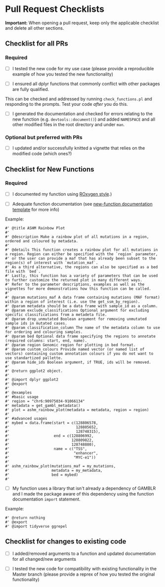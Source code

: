 # Pull Request Checklists

**Important:** When opening a pull request, keep only the applicable checklist and delete all other sections.

## Checklist for all PRs

### Required

- [ ] I tested the new code for my use case (please provide a reproducible example of how you tested the new functionality)

- [ ] I ensured all dplyr functions that commonly conflict with other packages are fully qualified. 

This can be checked and addressed by running `check_functions.pl` and responding to the prompts. Test your code _after_ you do this.

- [ ] I generated the documentation and checked for errors relating to the new function (e.g. `devtools::document()`) and added `NAMESPACE` and all other modified files in the root directory and under `man`. 

### Optional but preferred with PRs

- [ ] I updated and/or successfully knitted a vignette that relies on the modified code (which ones?)

## Checklist for New Functions

### Required

- [ ] I documented my function using [ROxygen style](https://jozef.io/r102-addin-roxytags/#:~:text=Inserting%20a%20skeleton%20%2D%20Do%20this,Shift%2BAlt%2BR%20).)

- [ ] Adequate function documentation (see [new-function documentation template](https://github.com/morinlab/GAMBLR#title) for more info)

Example:
```
#' @title ASHM Rainbow Plot
#'
#' @description Make a rainbow plot of all mutations in a region, ordered and coloured by metadata.
#'
#' @details This function creates a rainbow plot for all mutations in a region. Region can either be specified with the `region` parameter,
#' or the user can provide a maf that has already been subset to the region(s) of interest with `mutation_maf`.
#' As a third alternative, the regions can also be specified as a bed file with `bed`.
#' Lastly, this function has a variety of parameters that can be used to further customize the returned plot in many different ways.
#' Refer to the parameter descriptions, examples as well as the vignettes for more demonstrations how this function can be called.
#'
#' @param mutations_maf A data frame containing mutations (MAF format) within a region of interest (i.e. use the get_ssm_by_region).
#' @param metadata should be a data frame with sample_id as a column.
#' @param exclude_classifications Optional argument for excluding specific classifications from a metadeta file.
#' @param drop_unmutated Boolean argument for removing unmutated sample ids in mutated cases.
#' @param classification_column The name of the metadata column to use for ordering and colouring samples.
#' @param bed Optional data frame specifying the regions to annotate (required columns: start, end, name).
#' @param region Genomic region for plotting in bed format.
#' @param custom_colours Provide named vector (or named list of vectors) containing custom annotation colours if you do not want to use standartized pallette.
#' @param hide_ids Boolean argument, if TRUE, ids will be removed.
#'
#' @return ggplot2 object.
#'
#' @import dplyr ggplot2
#' @export
#'
#' @examples
#' #basic usage
#' region = "chr6:90975034-91066134"
#' metadata = get_gambl_metadata()
#' plot = ashm_rainbow_plot(metadata = metadata, region = region)
#'
#' #advanced usages
#' mybed = data.frame(start = c(128806578,
#'                              128805652,
#'                              128748315),
#'                    end = c(128806992,
#'                            128809822,
#'                            128748880),
#'                    name = c("TSS",
#'                             "enhancer",
#'                             "MYC-e1"))
#'
#' ashm_rainbow_plot(mutations_maf = my_mutations,
#'                   metadata = my_metadata,
#'                   bed = mybed)
#'
```

- [ ] My function uses a library that isn't already a dependency of GAMBLR and I made the package aware of this dependency using the function documentation `import` statement. 

Example:
```
#' @return nothing
#' @export
#' @import tidyverse ggrepel
```

## Checklist for changes to existing code

- [ ] I added/removed arguments to a function and updated documentation for all changed/new arguments

- [ ] I tested the new code for compatibility with existing functionality in the Master branch (please provide a reprex of how you tested the original functionality)


